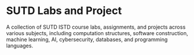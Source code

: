 # SUTD Labs and Project
A collection of SUTD ISTD course labs, assignments, and projects across various subjects, including computation structures, software construction, machine learning, AI, cybersecurity, databases, and programming languages.
